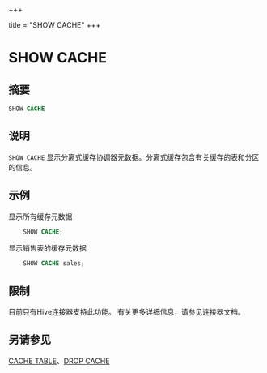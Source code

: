 +++

title = "SHOW CACHE"
+++

# SHOW CACHE

## 摘要

``` sql
SHOW CACHE
```

## 说明

`SHOW CACHE` 显示分离式缓存协调器元数据。分离式缓存包含有关缓存的表和分区的信息。

## 示例

显示所有缓存元数据

```sql
    SHOW CACHE;
```

显示销售表的缓存元数据

```sql
    SHOW CACHE sales;
```  

## 限制

目前只有Hive连接器支持此功能。 有关更多详细信息，请参见连接器文档。

## 另请参见

[CACHE TABLE](./cache-table.html)、[DROP CACHE](./drop-cache.html)